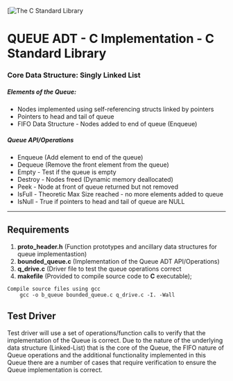 [![The C Standard Library](https://www.eldemy.com/assets/images/media/pictures/courses/c_programming_for_beginners.jpg)
# QUEUE ADT - C Implementation - C Standard Library
###  Core Data Structure: Singly Linked List
#####  Elements of the Queue: 
- Nodes implemented using self-referencing structs linked by pointers
- Pointers to head and tail of queue
- FIFO Data Structure - Nodes added to end of queue (Enqueue)

##### Queue API/Operations
- Enqueue (Add element to end of the queue)
- Dequeue (Remove the front element from the queue)
- Empty - Test if the queue is empty
- Destroy - Nodes freed (Dynamic memory deallocated)
- Peek - Node at front of queue returned but not removed
- IsFull - Theoretic Max Size reached - no more elements added to queue
- IsNull - True if pointers to head and tail of queue are NULL

***

## **Requirements**
1. **proto_header.h** (Function prototypes and ancillary data structures for queue implementastion)
2. **bounded_queue.c** (Implementation of the Queue ADT API/Operations)
3. **q_drive.c** (Driver file to test the queue operations correct
4. **makefile** (Provided to compile source code to **C** executable);

```
Compile source files using gcc
    gcc -o b_queue bounded_queue.c q_drive.c -I. -Wall
```


## Test Driver

Test driver will use a set of operations/function calls to verify that the implementation of the Queue is correct. Due to the nature of the underlying data structure (Linked-List) that is the core of the Queue, the FIFO nature of Queue operations and the additional functionality implemented in this Queue there are a number of cases that require verification to ensure the Queue implementation is correct.
